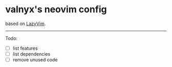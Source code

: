 # valnyx's neovim config

based on [LazyVim](https://github.com/LazyVim/LazyVim).

---

Todo:

- [ ] list features
- [ ] list dependencies
- [ ] remove unused code
